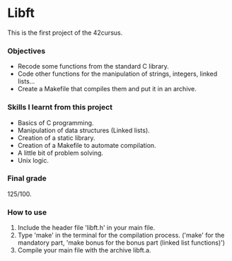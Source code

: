 # Libft

This is the first project of the 42cursus.

### Objectives
  * Recode some functions from the standard C library.
  * Code other functions for the manipulation of strings, integers, linked lists...
  * Create a Makefile that compiles them and put it in an archive.

### Skills I learnt from this project
  * Basics of C programming.
  * Manipulation of data structures (Linked lists).
  * Creation of a static library.
  * Creation of a Makefile to automate compilation.
  * A little bit of problem solving.
  * Unix logic.

### Final grade
125/100.

### How to use
 1. Include the header file 'libft.h' in your main file.
 2. Type 'make' in the terminal for the compilation process. ('make' for the mandatory part, 'make bonus for the bonus part (linked list functions)')
 3. Compile your main file with the archive libft.a.
